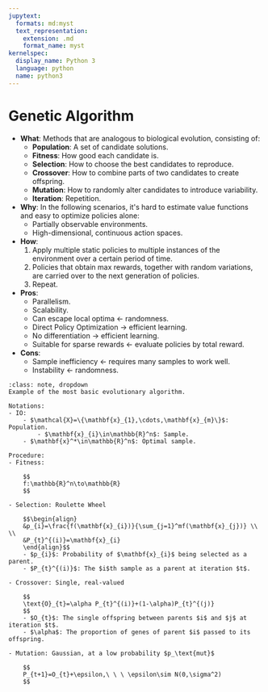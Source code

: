 ```yaml
---
jupytext:
  formats: md:myst
  text_representation:
    extension: .md
    format_name: myst
kernelspec:
  display_name: Python 3
  language: python
  name: python3
---
```

# Genetic Algorithm
- **What**: Methods that are analogous to biological evolution, consisting of:
	- **Population**: A set of candidate solutions.
	- **Fitness**: How good each candidate is.
	- **Selection**: How to choose the best candidates to reproduce.
	- **Crossover**: How to combine parts of two candidates to create offspring.
	- **Mutation**: How to randomly alter candidates to introduce variability.
	- **Iteration**: Repetition.
- **Why**: In the following scenarios, it's hard to estimate value functions and easy to optimize policies alone:
	- Partially observable environments.
	- High-dimensional, continuous action spaces.
- **How**:
	1. Apply multiple static policies to multiple instances of the environment over a certain period of time.
	2. Policies that obtain max rewards, together with random variations, are carried over to the next generation of policies.
	3. Repeat.
- **Pros**:
	- Parallelism.
	- Scalability.
	- Can escape local optima <- randomness.
	- Direct Policy Optimization -> efficient learning.
	- No differentiation -> efficient learning.
	- Suitable for sparse rewards <- evaluate policies by total reward.
- **Cons**:
	- Sample inefficiency <- requires many samples to work well.
	- Instability <- randomness.

```{admonition} Math
:class: note, dropdown
Example of the most basic evolutionary algorithm.

Notations:
- IO:
	- $\mathcal{X}=\{\mathbf{x}_{1},\cdots,\mathbf{x}_{m}\}$: Population.
		- $\mathbf{x}_{i}\in\mathbb{R}^n$: Sample.
	- $\mathbf{x}^*\in\mathbb{R}^n$: Optimal sample.

Procedure:
- Fitness:

	$$
	f:\mathbb{R}^n\to\mathbb{R}
	$$

- Selection: Roulette Wheel

	$$\begin{align}
	&p_{i}=\frac{f(\mathbf{x}_{i})}{\sum_{j=1}^mf(\mathbf{x}_{j})} \\ \\
	&P_{t}^{(i)}=\mathbf{x}_{i}
	\end{align}$$
	- $p_{i}$: Probability of $\mathbf{x}_{i}$ being selected as a parent.
	- $P_{t}^{(i)}$: The $i$th sample as a parent at iteration $t$.

- Crossover: Single, real-valued

	$$
	\text{O}_{t}=\alpha P_{t}^{(i)}+(1-\alpha)P_{t}^{(j)}
	$$
	- $O_{t}$: The single offspring between parents $i$ and $j$ at iteration $t$.
	- $\alpha$: The proportion of genes of parent $i$ passed to its offspring.

- Mutation: Gaussian, at a low probability $p_\text{mut}$

	$$
	P_{t+1}=O_{t}+\epsilon,\ \ \ \epsilon\sim N(0,\sigma^2)
	$$
```